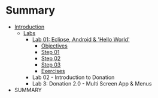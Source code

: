 # Summary

* [Introduction](README.md)
   * [Labs](labs.md)
       * [Lab 01: Eclipse, Android & 'Hello World'](lab_01.md)
           * [Objectives](session1/lab/md/objectives.md)
           * [Step 01](session1/lab/md/step01.md)
           * [Step 02](session1/lab/md/step02.md)
           * [Step 03](session1/lab/md/step03.md)
           * [Exercises](session1/lab/md/exercises.md)
       * Lab 02 - Introduction to Donation
       * Lab 3: Donation 2.0 - Multi Screen App & Menus
* SUMMARY

